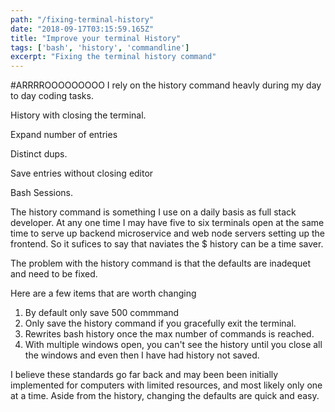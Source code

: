 ```yaml
---
path: "/fixing-terminal-history"
date: "2018-09-17T03:15:59.165Z"
title: "Improve your terminal History"
tags: ['bash', 'history', 'commandline']
excerpt: "Fixing the terminal history command"
---
```


#ARRRROOOOOOOOO
I rely on the history command heavly during my day to day coding tasks.  

History with closing the terminal.

Expand number of entries

Distinct dups.

Save entries without closing editor

Bash Sessions.

The history command is something I use on a daily basis as full stack developer.  At any one time I may have five to six terminals open at the same time to serve up backend microservice and web node servers setting up the frontend.  So it sufices to say that naviates the $ history can be a time saver.   

The problem with the history command is that the defaults are inadequet and need to be fixed.

Here are a few items that are worth changing

1. By default only save 500 commmand
2. Only save the history command if you gracefully exit the terminal. 
3. Rewrites bash history once the max number of commands is reached.
4. With multiple windows open, you can't see the history until you close all the windows and even then I have had history not saved.

I believe these standards go far back and may been been initially implemented for computers with limited resources, and most likely only one at a time. Aside from the history, changing the defaults are quick and easy.

